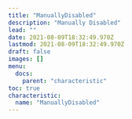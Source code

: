```yaml
---
title: "ManuallyDisabled"
description: "Manually Disabled"
lead: ""
date: 2021-08-09T18:32:49.970Z
lastmod: 2021-08-09T18:32:49.970Z
draft: false
images: []
menu:
  docs:
    parent: "characteristic"
toc: true
characteristic:
  name: "ManuallyDisabled"
---
```

